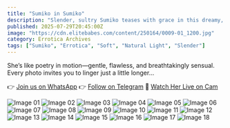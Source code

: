 ```yaml
---
title: "Sumiko in Sumiko"
description: "Slender, sultry Sumiko teases with grace in this dreamy, soft-lit erotic shoot."
published: 2025-07-29T20:45:00Z
image: "https://cdn.elitebabes.com/content/250164/0009-01_1200.jpg"
category: Errotica Archives
tags: ["Sumiko", "Errotica", "Soft", "Natural Light", "Slender"]
---
```


She’s like poetry in motion—gentle, flawless, and breathtakingly sensual. Every photo invites you to linger just a little longer...

👉 [Join us on WhatsApp](https://redirecting-kappa.vercel.app/)
👉 [Follow on Telegram](https://redirecting-kappa.vercel.app/)
🔞 [Watch Her Live on Cam](https://redirecting-kappa.vercel.app/)

![Image 01](https://cdn.elitebabes.com/content/250164/0009-01_1200.jpg)
![Image 02](https://cdn.elitebabes.com/content/250164/0009-02_1200.jpg)
![Image 03](https://cdn.elitebabes.com/content/250164/0009-03_1200.jpg)
![Image 04](https://cdn.elitebabes.com/content/250164/0009-04_1200.jpg)
![Image 05](https://cdn.elitebabes.com/content/250164/0009-05_1200.jpg)
![Image 06](https://cdn.elitebabes.com/content/250164/0009-06_1200.jpg)
![Image 07](https://cdn.elitebabes.com/content/250164/0009-07_1200.jpg)
![Image 08](https://cdn.elitebabes.com/content/250164/0009-08_1200.jpg)
![Image 09](https://cdn.elitebabes.com/content/250164/0009-09_1200.jpg)
![Image 10](https://cdn.elitebabes.com/content/250164/0009-10_1800.jpg)
![Image 11](https://cdn.elitebabes.com/content/250164/0009-11_1200.jpg)
![Image 12](https://cdn.elitebabes.com/content/250164/0009-12_1200.jpg)
![Image 13](https://cdn.elitebabes.com/content/250164/0009-13_1200.jpg)
![Image 14](https://cdn.elitebabes.com/content/250164/0009-14_1200.jpg)
![Image 15](https://cdn.elitebabes.com/content/250164/0009-15_1200.jpg)
![Image 16](https://cdn.elitebabes.com/content/250164/0009-16_1200.jpg)
![Image 17](https://cdn.elitebabes.com/content/250164/0009-17_1200.jpg)
![Image 18](https://cdn.elitebabes.com/content/250164/0009-18_1200.jpg)

